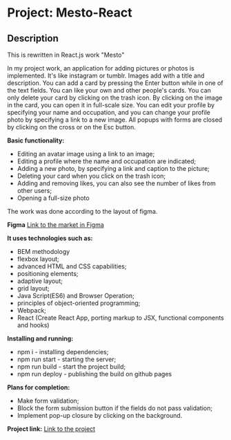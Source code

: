 # Project: Mesto-React

## Description

This is rewritten in React.js work "Mesto"

In my project work, an application for adding pictures or photos is implemented. It's like instagram or tumblr. Images add with a title and description. You can add a card by pressing the Enter button while in one of the text fields. You can like your own and other people's cards. You can only delete your card by clicking on the trash icon. By clicking on the image in the card, you can open it in full-scale size. You can edit your profile by specifying your name and occupation, and you can change your profile photo by specifying a link to a new image. All popups with forms are closed by clicking on the cross or on the Esc button.

**Basic functionality:**

- Editing an avatar image using a link to an image;
- Editing a profile where the name and occupation are indicated;
- Adding a new photo, by specifying a link and caption to the picture;
- Deleting your card when you click on the trash icon;
- Adding and removing likes, you can also see the number of likes from other users;
- Opening a full-size photo

The work was done according to the layout of figma.

**Figma**
[Link to the market in Figma](https://www.figma.com/file/2cn9N9jSkmxD84oJik7xL7/JavaScript.-Sprint-4?node-id=0%3A1)

**It uses technologies such as:**

- BEM methodology
- flexbox layout;
- advanced HTML and CSS capabilities;
- positioning elements;
- adaptive layout;
- grid layout;
- Java Script(ES6) and Browser Operation;
- principles of object-oriented programming;
- Webpack;
- React (Create React App, porting markup to JSX, functional components and hooks)

**Installing and running:**

- npm i - installing dependencies;
- npm run start - starting the server;
- npm run build - start the project build;
- npm run deploy - publishing the build on github pages

**Plans for completion:**

- Make form validation;
- Block the form submission button if the fields do not pass validation;
- Implement pop-up closure by clicking on the background.

**Project link:**
[Link to the project](https://ksenia-frants.github.io/mesto-react/)
